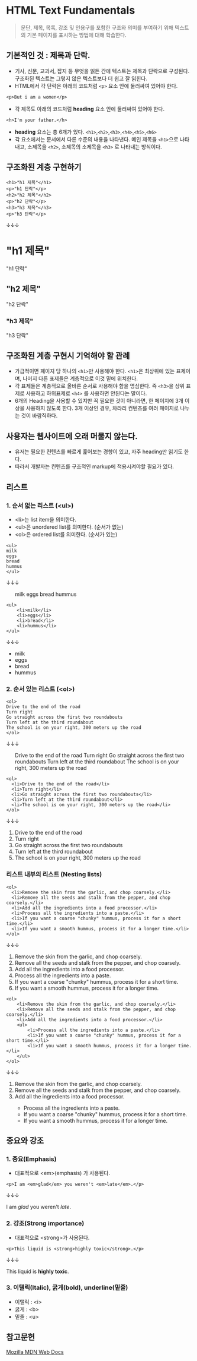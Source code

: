 # HTML Text Fundamentals
> 문단, 제목, 목록, 강조 및 인용구를 포함한 구조와 의미를 부여하기 위해 텍스트의 기본 페이지를 표시하는 방법에 대해 학습한다.

## 기본적인 것 : 제목과 단락.
* 기사, 신문, 교과서, 잡지 등 무엇을 읽든 간에 텍스트는 제목과 단락으로 구성된다. 구조화된 텍스트는 그렇지 않은 텍스트보다 더 쉽고 잘 읽힌다.
* HTML에서 각 단락은 아래의 코드처럼 <code>&lt;p&gt;</code> 요소 안에 둘러싸여 있어야 한다.

```
<p>But i am a women</p>
```

* 각 제목도 아래의 코드처럼 **heading** 요소 안에 둘러싸여 있어야 한다. 

```
<h>I'm your father.</h>
```

* **heading** 요소는 총 6개가 있다. <code>&lt;h1&gt;</code>,<code>&lt;h2&gt;</code>,<code>&lt;h3&gt;</code>,<code>&lt;h4&gt;</code>,<code>&lt;h5&gt;</code>,<code>&lt;h6&gt;</code>
* 각 요소에서는 문서에서 다른 수준의 내용을 나타낸다. 메인 제목을 <code>&lt;h1&gt;</code>으로 나타내고, 소제목을 <code>&lt;h2&gt;</code>, 소제목의 소제목을 <code>&lt;h3&gt;</code> 로 나타내는 방식이다.
## 구조화된 계층 구현하기

```
<h1>"h1 제목"</h1>
<p>"h1 단락"</p>
<h2>"h2 제목"</h2>
<p>"h2 단락"</p>
<h3>"h3 제목"</h3>
<p>"h3 단락"</p>
```

↓↓↓
<h1>"h1 제목"</h1>
<p>"h1 단락"</p>
<h2>"h2 제목"</h2>
<p>"h2 단락"</p>
<h3>"h3 제목" </h3>
<p>"h3 단락"</p>

## 구조화된 계층 구현시 기억해야 할 관례
<ul>
    <li>가급적이면 페이지 당 하나의 <code>&lt;h1&gt;</code>만 사용해야 한다. <code>&lt;h1&gt;</code>은 최상위에 있는 표제이며, 나머지 다른 표제들은 계층적으로 이것 밑에 위치한다.</li>
    <li>각 표제들은 계층적으로 올바른 순서로 사용해야 함을 명심한다. 즉 <code>&lt;h3&gt;</code>을 상위 표제로 사용하고 하위표제로 <code>&lt;h4&gt;</code> 를 사용하면 안된다는 말이다.</li>
    <li>6개의 Heading을 사용할 수 있지만 꼭 필요한 것이 아니라면, 한 페이지에 3개 이상을 사용하지 않도록 한다. 3개 이상인 경우, 차라리 컨텐츠를 여러 페이지로 나누는 것이 바람직하다. </li>
</ul>

## 사용자는 웹사이트에 오래 머물지 않는다.
* 유저는 필요한 컨텐츠를 빠르게 훑어보는 경향이 있고, 자주 heading만 읽기도 한다.
* 따라서 개발자는 컨텐츠를 구조적인 markup에 적용시켜야할 필요가 있다.

## 리스트
### 1. 순서 없는 리스트 (&lt;ul&gt;)
* &lt;li&gt;는 list item을 의미한다.
* &lt;ul&gt;은 unordered list를 의미한다. (순서가 없는)
* &lt;ol&gt;은 ordered list를 의미한다. (순서가 있는)

```
<ul>
milk
eggs
bread
hummus
</ul>
```

↓↓↓
<ul>
milk
eggs
bread
hummus
</ul>

```
<ul>
    <li>milk</li>
    <li>eggs</li>
    <li>bread</li>
    <li>hummus</li>
</ul>
```

↓↓↓
<ul>
    <li>milk</li>
    <li>eggs</li>
    <li>bread</li>
    <li>hummus</li>
</ul>

### 2. 순서 있는 리스트 (&lt;ol&gt;)

```
<ol>
Drive to the end of the road
Turn right
Go straight across the first two roundabouts
Turn left at the third roundabout
The school is on your right, 300 meters up the road
</ol>
```

↓↓↓
<ol>
Drive to the end of the road
Turn right
Go straight across the first two roundabouts
Turn left at the third roundabout
The school is on your right, 300 meters up the road
</ol>

```
<ol>
  <li>Drive to the end of the road</li>
  <li>Turn right</li>
  <li>Go straight across the first two roundabouts</li>
  <li>Turn left at the third roundabout</li>
  <li>The school is on your right, 300 meters up the road</li>
</ol>
```

↓↓↓
<ol>
  <li>Drive to the end of the road</li>
  <li>Turn right</li>
  <li>Go straight across the first two roundabouts</li>
  <li>Turn left at the third roundabout</li>
  <li>The school is on your right, 300 meters up the road</li>
</ol>

### 리스트 내부의 리스트 (Nesting lists)

```
<ol>
  <li>Remove the skin from the garlic, and chop coarsely.</li>
  <li>Remove all the seeds and stalk from the pepper, and chop coarsely.</li>
  <li>Add all the ingredients into a food processor.</li>
  <li>Process all the ingredients into a paste.</li>
  <li>If you want a coarse "chunky" hummus, process it for a short time.</li>
  <li>If you want a smooth hummus, process it for a longer time.</li>
</ol>
```

↓↓↓
<ol>
  <li>Remove the skin from the garlic, and chop coarsely.</li>
  <li>Remove all the seeds and stalk from the pepper, and chop coarsely.</li>
  <li>Add all the ingredients into a food processor.</li>
  <li>Process all the ingredients into a paste.</li>
  <li>If you want a coarse "chunky" hummus, process it for a short time.</li>
  <li>If you want a smooth hummus, process it for a longer time.</li>
</ol>

```
<ol>
    <li>Remove the skin from the garlic, and chop coarsely.</li>
    <li>Remove all the seeds and stalk from the pepper, and chop coarsely.</li>
    <li>Add all the ingredients into a food processor.</li>
    <ul>
        <li>Process all the ingredients into a paste.</li>
        <li>If you want a coarse "chunky" hummus, process it for a short time.</li>
        <li>If you want a smooth hummus, process it for a longer time.</li>
    </ul>
</ol>
```

↓↓↓
<ol>
    <li>Remove the skin from the garlic, and chop coarsely.</li>
    <li>Remove all the seeds and stalk from the pepper, and chop coarsely.</li>
    <li>Add all the ingredients into a food processor.</li>
    <ul>
        <li>Process all the ingredients into a paste.</li>
        <li>If you want a coarse "chunky" hummus, process it for a short time.</li>
        <li>If you want a smooth hummus, process it for a longer time.</li>
    </ul>
</ol>

## 중요와 강조
### 1. 중요(Emphasis)
* 대표적으로 &lt;em&gt;(emphasis) 가 사용된다.

```
<p>I am <em>glad</em> you weren't <em>late</em>.</p>
```

↓↓↓
<p>I am <em>glad</em> you weren't <em>late</em>.</p>

### 2. 강조(Strong importance)
* 대표적으로 &lt;strong&gt;가 사용된다.

```
<p>This liquid is <strong>highly toxic</strong>.</p>
```

↓↓↓
<p>This liquid is <strong>highly toxic</strong>.</p>

### 3. 이탤릭(Italic), 굵게(bold), underline(밑줄)
* 이탤릭 : &lt;i&gt;
* 굵게 : &lt;b&gt;
* 밑줄 : &lt;u&gt;

## 참고문헌
[Mozilla MDN Web Docs](https://developer.mozilla.org/ko/docs/Learn/HTML/Introduction_to_HTML/HTML_text_fundamentals)